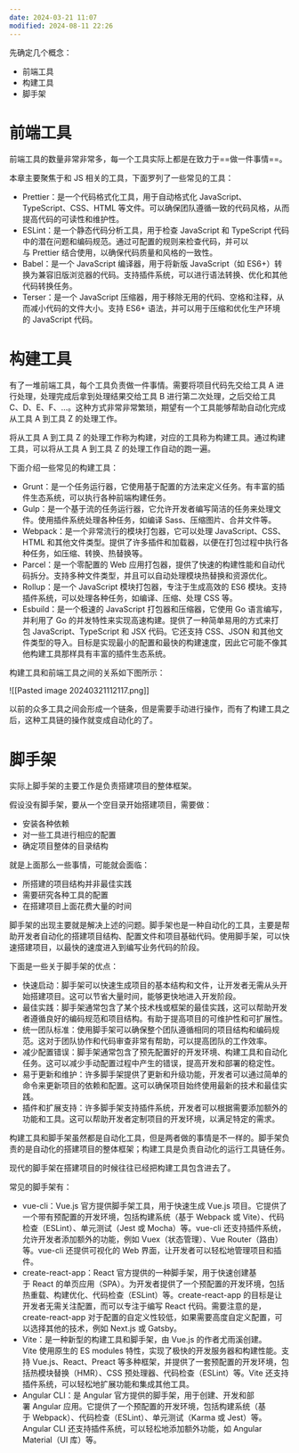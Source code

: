 ```yaml
---
date: 2024-03-21 11:07
modified: 2024-08-11 22:26
---
```


先确定几个概念：

- 前端工具
- 构建工具
- 脚手架

# 前端工具

前端工具的数量非常非常多，每一个工具实际上都是在致力于==做一件事情==。

本章主要聚焦于和 JS 相关的工具，下面罗列了一些常见的工具：

- Prettier：是一个代码格式化工具，用于自动格式化 JavaScript、TypeScript、CSS、HTML 等文件。可以确保团队遵循一致的代码风格，从而提高代码的可读性和维护性。
- ESLint：是一个静态代码分析工具，用于检查 JavaScript 和 TypeScript 代码中的潜在问题和编码规范。通过可配置的规则来检查代码，并可以与 Prettier 结合使用，以确保代码质量和风格的一致性。
- Babel：是一个 JavaScript 编译器，用于将新版 JavaScript（如 ES6+）转换为兼容旧版浏览器的代码。支持插件系统，可以进行语法转换、优化和其他代码转换任务。
- Terser：是一个 JavaScript 压缩器，用于移除无用的代码、空格和注释，从而减小代码的文件大小。支持 ES6+ 语法，并可以用于压缩和优化生产环境的 JavaScript 代码。

# 构建工具

有了一堆前端工具，每个工具负责做一件事情。需要将项目代码先交给工具 A 进行处理，处理完成后拿到处理结果交给工具 B 进行第二次处理，之后交给工具 C、D、E、F、...。这种方式非常非常繁琐，期望有一个工具能够帮助自动化完成从工具 A 到工具 Z 的处理工作。

将从工具 A 到工具 Z 的处理工作称为构建，对应的工具称为构建工具。通过构建工具，可以将从工具 A 到工具 Z 的处理工作自动的跑一遍。

下面介绍一些常见的构建工具：

- Grunt：是一个任务运行器，它使用基于配置的方法来定义任务。有丰富的插件生态系统，可以执行各种前端构建任务。
- Gulp：是一个基于流的任务运行器，它允许开发者编写简洁的任务来处理文件。使用插件系统处理各种任务，如编译 Sass、压缩图片、合并文件等。
- Webpack：是一个非常流行的模块打包器，它可以处理 JavaScript、CSS、HTML 和其他文件类型。提供了许多插件和加载器，以便在打包过程中执行各种任务，如压缩、转换、热替换等。
- Parcel：是一个零配置的 Web 应用打包器，提供了快速的构建性能和自动代码拆分。支持多种文件类型，并且可以自动处理模块热替换和资源优化。
- Rollup：是一个 JavaScript 模块打包器，专注于生成高效的 ES6 模块。支持插件系统，可以处理各种任务，如编译、压缩、处理 CSS 等。
- Esbuild：是一个极速的 JavaScript 打包器和压缩器，它使用 Go 语言编写，并利用了 Go 的并发特性来实现高速构建。提供了一种简单易用的方式来打包 JavaScript、TypeScript 和 JSX 代码。它还支持 CSS、JSON 和其他文件类型的导入。目标是实现最小的配置和最快的构建速度，因此它可能不像其他构建工具那样具有丰富的插件生态系统。

构建工具和前端工具之间的关系如下图所示：

![[Pasted image 20240321112117.png]]

以前的众多工具之间会形成一个链条，但是需要手动进行操作，而有了构建工具之后，这种工具链的操作就变成自动化的了。

# 脚手架

实际上脚手架的主要工作是负责搭建项目的整体框架。

假设没有脚手架，要从一个空目录开始搭建项目，需要做：

- 安装各种依赖
- 对一些工具进行相应的配置
- 确定项目整体的目录结构

就是上面那么一些事情，可能就会面临：

- 所搭建的项目结构并非最佳实践
- 需要研究各种工具的配置
- 在搭建项目上面花费大量的时间

脚手架的出现主要就是解决上述的问题。脚手架也是一种自动化的工具，主要是帮助开发者自动化的搭建项目结构、配置文件和项目基础代码。使用脚手架，可以快速搭建项目，以最快的速度进入到编写业务代码的阶段。

下面是一些关于脚手架的优点：

- 快速启动：脚手架可以快速生成项目的基本结构和文件，让开发者无需从头开始搭建项目。这可以节省大量时间，能够更快地进入开发阶段。
- 最佳实践：脚手架通常包含了某个技术栈或框架的最佳实践，这可以帮助开发者遵循良好的编码规范和项目结构。有助于提高项目的可维护性和可扩展性。
- 统一团队标准：使用脚手架可以确保整个团队遵循相同的项目结构和编码规范。这对于团队协作和代码审查非常有帮助，可以提高团队的工作效率。
- 减少配置错误：脚手架通常包含了预先配置好的开发环境、构建工具和自动化任务。这可以减少手动配置过程中产生的错误，提高开发和部署的稳定性。
- 易于更新和维护：许多脚手架提供了更新和升级功能，开发者可以通过简单的命令来更新项目的依赖和配置。这可以确保项目始终使用最新的技术和最佳实践。
- 插件和扩展支持：许多脚手架支持插件系统，开发者可以根据需要添加额外的功能和工具。这可以帮助开发者定制项目的开发环境，以满足特定的需求。

构建工具和脚手架虽然都是自动化工具，但是两者做的事情是不一样的。脚手架负责的是自动化的搭建项目的整体框架；构建工具是负责自动化的运行工具链任务。

现代的脚手架在搭建项目的时候往往已经把构建工具包含进去了。

常见的脚手架有：

- vue-cli：Vue.js 官方提供脚手架工具，用于快速生成 Vue.js 项目。它提供了一个带有预配置的开发环境，包括构建系统（基于 Webpack 或 Vite）、代码检查（ESLint）、单元测试（Jest 或 Mocha）等。vue-cli 还支持插件系统，允许开发者添加额外的功能，例如 Vuex（状态管理）、Vue Router（路由）等。vue-cli 还提供可视化的 Web 界面，让开发者可以轻松地管理项目和插件。
- create-react-app：React 官方提供的一种脚手架，用于快速创建基于 React 的单页应用（SPA）。为开发者提供了一个预配置的开发环境，包括热重载、构建优化、代码检查（ESLint）等。create-react-app 的目标是让开发者无需关注配置，而可以专注于编写 React 代码。需要注意的是，create-react-app 对于配置的自定义性较低，如果需要高度自定义配置，可以选择其他的技术，例如 Next.js 或 Gatsby。
- Vite：是一种新型的构建工具和脚手架，由 Vue.js 的作者尤雨溪创建。Vite 使用原生的 ES modules 特性，实现了极快的开发服务器和构建性能。支持 Vue.js、React、Preact 等多种框架，并提供了一套预配置的开发环境，包括热模块替换（HMR）、CSS 预处理器、代码检查（ESLint）等。Vite 还支持插件系统，可以轻松地扩展功能和集成其他工具。
- Angular CLI：是 Angular 官方提供的脚手架，用于创建、开发和部署 Angular 应用。它提供了一个预配置的开发环境，包括构建系统（基于 Webpack）、代码检查（ESLint）、单元测试（Karma 或 Jest）等。Angular CLI 还支持插件系统，可以轻松地添加额外功能，如 Angular Material（UI 库）等。
